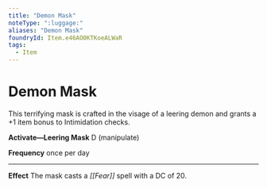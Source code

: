 ```yaml
---
title: "Demon Mask"
noteType: ":luggage:"
aliases: "Demon Mask"
foundryId: Item.e46AO0KTKoeALWaR
tags:
  - Item
---
```


# Demon Mask

This terrifying mask is crafted in the visage of a leering demon and grants a +1 item bonus to Intimidation checks.

**Activate—Leering Mask** D (manipulate)

**Frequency** once per day

* * *

**Effect** The mask casts a _[[Fear]]_ spell with a DC of 20.

